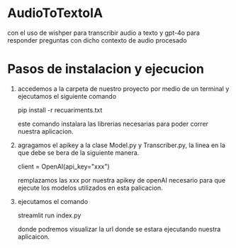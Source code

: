 # AudioToTextoIA
con el uso de wishper para transcribir audio a texto y gpt-4o para responder preguntas con dicho contexto de audio procesado

# Pasos de instalacion y ejecucion

1. accedemos a la carpeta de nuestro proyecto por medio de un terminal y ejecutamos el siguiente comando

    pip install -r recuariments.txt

    este comando instalara las librerias necesarias para poder correr nuestra aplicacion. 

2. agragamos el apikey a la clase Model.py y Transcriber.py, la linea en la que debe se bera de la siguiente manera.

    client = OpenAI(api_key="xxx")

    remplazamos las xxx por nuestra apikey de openAI necesario para que ejecute los modelos utilizados en esta palicacion.

3. ejecutamos el comando

    streamlit run index.py 

    donde podremos visualizar la url donde se estara ejecutando nuestra aplicaicon.
